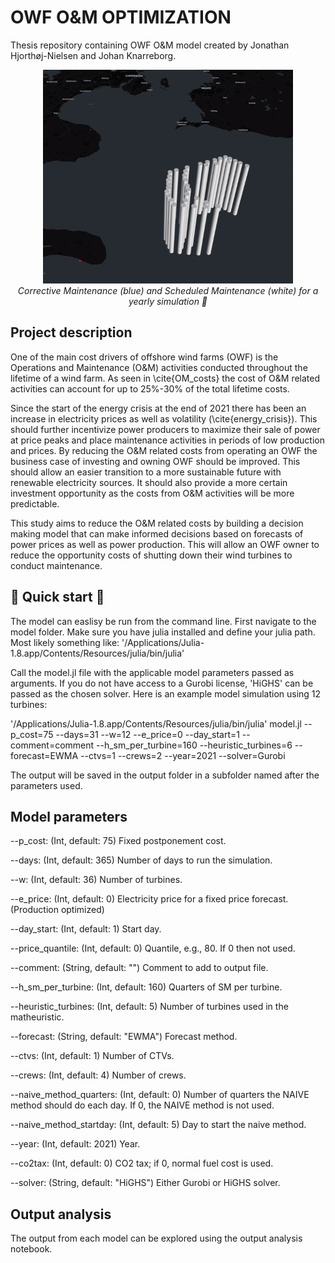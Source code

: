 # OWF O&M OPTIMIZATION
Thesis repository containing OWF O&M model created by Jonathan Hjorthøj-Nielsen and Johan Knarreborg. 

<div align="center">
  <img width="400" src="https://github.com/JohanKnarreborg/OWF_OM_OPTIMIZATION/blob/setup/figs/maintenance.gif">
  <br>
  <em>Corrective Maintenance (blue) and Scheduled Maintenance (white) for a yearly simulation 🤯</em>
</div>

## Project description 
One of the main cost drivers of offshore wind farms (OWF) is the Operations and Maintenance (O\&M) activities conducted throughout the lifetime of a wind farm. As seen in \cite{OM_costs} the cost of O\&M related activities can account for up to 25\%-30\% of the total lifetime costs. 

Since the start of the energy crisis at the end of 2021 there has been an increase in electricity prices as well as volatility (\cite{energy_crisis}). This should further incentivize power producers to maximize their sale of power at price peaks and place maintenance activities in periods of low production and prices. By reducing the O\&M related costs from operating an OWF the business case of investing and owning OWF should be improved. This should allow an easier transition to a more sustainable future with renewable electricity sources. It should also provide a more certain investment opportunity as the costs from O\&M activities will be more predictable.

This study aims to reduce the O\&M related costs by building a decision making model that can make informed decisions based on forecasts of power prices as well as power production. This will allow an OWF owner to reduce the opportunity costs of shutting down their wind turbines to conduct maintenance. 


## 🚀 Quick start 🚀
The model can easlisy be run from the command line. First navigate to the model folder. Make sure you have julia installed and define your julia path. Most likely something like: '/Applications/Julia-1.8.app/Contents/Resources/julia/bin/julia'

Call the model.jl file with the applicable model parameters passed as arguments. If you do not have access to a Gurobi license, 'HiGHS' can be passed as the chosen solver. Here is an example model simulation using 12 turbines: 

'/Applications/Julia-1.8.app/Contents/Resources/julia/bin/julia' model.jl --p_cost=75 --days=31 --w=12 --e_price=0 --day_start=1  --comment=comment --h_sm_per_turbine=160 --heuristic_turbines=6 --forecast=EWMA --ctvs=1 --crews=2  --year=2021 --solver=Gurobi 

The output will be saved in the output folder in a subfolder named after the parameters used. 

## Model parameters 
--p_cost: (Int, default: 75)
Fixed postponement cost.

--days: (Int, default: 365)
Number of days to run the simulation.

--w: (Int, default: 36)
Number of turbines.

--e_price: (Int, default: 0)
Electricity price for a fixed price forecast. (Production optimized)

--day_start: (Int, default: 1)
Start day.

--price_quantile: (Int, default: 0)
Quantile, e.g., 80. If 0 then not used. 

--comment: (String, default: "")
Comment to add to output file.

--h_sm_per_turbine: (Int, default: 160)
Quarters of SM per turbine.

--heuristic_turbines: (Int, default: 5)
Number of turbines used in the matheuristic.

--forecast: (String, default: "EWMA")
Forecast method.

--ctvs: (Int, default: 1)
Number of CTVs.

--crews: (Int, default: 4)
Number of crews.

--naive_method_quarters: (Int, default: 0)
Number of quarters the NAIVE method should do each day. If 0, the NAIVE method is not used.

--naive_method_startday: (Int, default: 5)
Day to start the naive method.

--year: (Int, default: 2021)
Year.

--co2tax: (Int, default: 0)
CO2 tax; if 0, normal fuel cost is used.

--solver: (String, default: "HiGHS")
Either Gurobi or HiGHS solver.

## Output analysis 

The output from each model can be explored using the output analysis notebook.
